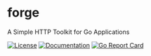 # forge

A Simple HTTP Toolkit for Go Applications

[![License](https://img.shields.io/github/license/fuzzingbits/forge)](https://github.com/fuzzingbits/forge/blob/main/LICENSE)
[![Documentation](https://godoc.org/github.com/fuzzingbits/forge?status.svg)](https://pkg.go.dev/github.com/fuzzingbits/forge)
[![Go Report Card](https://goreportcard.com/badge/github.com/fuzzingbits/forge)](https://goreportcard.com/report/github.com/fuzzingbits/forge)
